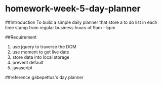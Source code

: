 # homework-week-5-day-planner

##Introduction
To build a simple daily planner that store a to do list in each time stamp from regular business hours of 9am - 5pm


##Requirement
1. use jquery to traverse the DOM
2. use moment to get live date
3. store data into local storage
4. prevent default
5. javascript


##reference
gabepettus's day planner
